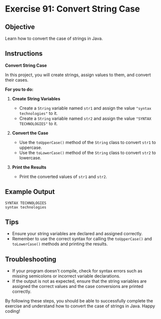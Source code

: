 # Exercise 91: Convert String Case

## Objective
Learn how to convert the case of strings in Java.

## Instructions

**Convert String Case**

In this project, you will create strings, assign values to them, and convert their cases.

**For you to do:**

1. **Create String Variables**
    - Create a `String` variable named `str1` and assign the value `"syntax technologies"` to it.
    - Create a `String` variable named `str2` and assign the value `"SYNTAX TECHNOLOGIES"` to it.

2. **Convert the Case**
    - Use the `toUpperCase()` method of the `String` class to convert `str1` to uppercase.
    - Use the `toLowerCase()` method of the `String` class to convert `str2` to lowercase.

3. **Print the Results**
    - Print the converted values of `str1` and `str2`.

## Example Output
```
SYNTAX TECHNOLOGIES
syntax technologies
```

## Tips
- Ensure your string variables are declared and assigned correctly.
- Remember to use the correct syntax for calling the `toUpperCase()` and `toLowerCase()` methods and printing the results.

## Troubleshooting
- If your program doesn't compile, check for syntax errors such as missing semicolons or incorrect variable declarations.
- If the output is not as expected, ensure that the string variables are assigned the correct values and the case conversions are printed correctly.

By following these steps, you should be able to successfully complete the exercise and understand how to convert the case of strings in Java. Happy coding!
